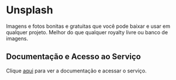 # Unsplash

Imagens e fotos bonitas e gratuitas que você pode baixar e usar em qualquer projeto. Melhor do que qualquer royalty livre ou banco de imagens.

## Documentação e Acesso ao Serviço

Clique [aqui](https://unsplash.com) para ver a documentação e acessar o serviço.